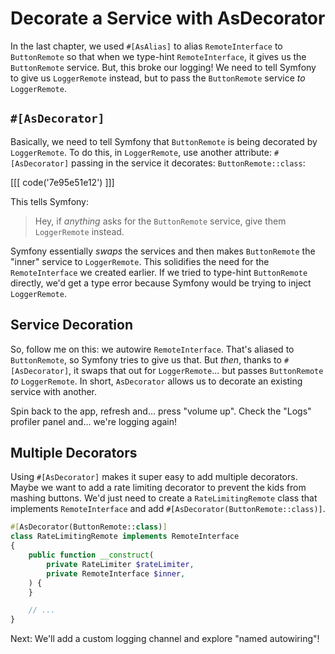 # Decorate a Service with AsDecorator

In the last chapter, we used `#[AsAlias]` to alias `RemoteInterface` to
`ButtonRemote` so that when we type-hint `RemoteInterface`, it gives us the
`ButtonRemote` service. But, this broke our logging! We need to tell Symfony
to give us `LoggerRemote` instead, but to pass the `ButtonRemote` service *to*
`LoggerRemote`.

## `#[AsDecorator]`

Basically, we need to tell Symfony that `ButtonRemote` is being decorated by `LoggerRemote`.
To do this, in `LoggerRemote`, use another attribute: `#[AsDecorator]` passing
in the service it decorates: `ButtonRemote::class`:

[[[ code('7e95e51e12') ]]]

This tells Symfony:

> Hey, if *anything* asks for the `ButtonRemote` service, give them `LoggerRemote` instead.

Symfony essentially *swaps* the services and then makes `ButtonRemote` the "inner" service
to `LoggerRemote`. This solidifies the need for the `RemoteInterface` we
created earlier. If we tried to type-hint `ButtonRemote` directly, we'd
get a type error because Symfony would be trying to inject `LoggerRemote`.

## Service Decoration

So, follow me on this: we autowire `RemoteInterface`. That's aliased to `ButtonRemote`,
so Symfony tries to give us that. But *then*, thanks to `#[AsDecorator]`, it swaps
that out for `LoggerRemote`... but passes `ButtonRemote` *to* `LoggerRemote`. In
short, `AsDecorator` allows us to decorate an existing service with another.

Spin back to the app, refresh and... press "volume up". Check the "Logs" profiler
panel and... we're logging again!

## Multiple Decorators

Using `#[AsDecorator]` makes it super easy to add multiple decorators. Maybe we want
to add a rate limiting decorator to prevent the kids from mashing buttons. We'd just
need to create a `RateLimitingRemote` class that implements `RemoteInterface` and add
`#[AsDecorator(ButtonRemote::class)]`.

```php
#[AsDecorator(ButtonRemote::class)]
class RateLimitingRemote implements RemoteInterface
{
    public function __construct(
        private RateLimiter $rateLimiter,
        private RemoteInterface $inner,
    ) {
    }

    // ...
}
```

Next: We'll add a custom logging channel and explore "named autowiring"!
